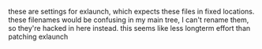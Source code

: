 these are settings for exlaunch, which expects these files in fixed locations.
these filenames would be confusing in my main tree, I can't rename them, so they're hacked in here instead.
this seems like less longterm effort than patching exlaunch

